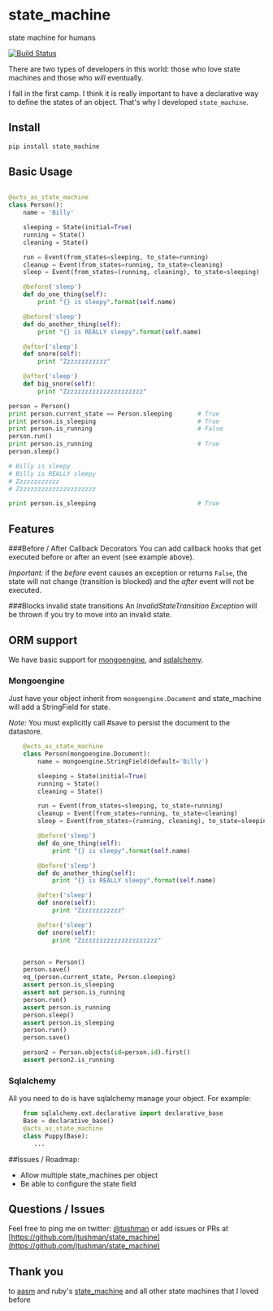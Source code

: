 # state_machine
state machine for humans

[![Build Status](https://travis-ci.org/jtushman/state_machine.svg?branch=master)](https://travis-ci.org/jtushman/state_machine)

There are two types of developers in this world: those who love state machines and those who *will* eventually.

I fall in the first camp.  I think it is really important to have a declarative way to define the states of
an object. That's why I developed `state_machine`.


## Install

```bash
pip install state_machine
```


## Basic Usage

```python

@acts_as_state_machine
class Person():
    name = 'Billy'

    sleeping = State(initial=True)
    running = State()
    cleaning = State()

    run = Event(from_states=sleeping, to_state=running)
    cleanup = Event(from_states=running, to_state=cleaning)
    sleep = Event(from_states=(running, cleaning), to_state=sleeping)

    @before('sleep')
    def do_one_thing(self):
        print "{} is sleepy".format(self.name)

    @before('sleep')
    def do_another_thing(self):
        print "{} is REALLY sleepy".format(self.name)

    @after('sleep')
    def snore(self):
        print "Zzzzzzzzzzzz"

    @after('sleep')
    def big_snore(self):
        print "Zzzzzzzzzzzzzzzzzzzzzz"

person = Person()
print person.current_state == Person.sleeping       # True
print person.is_sleeping                            # True
print person.is_running                             # False
person.run()
print person.is_running                             # True
person.sleep()

# Billy is sleepy
# Billy is REALLY sleepy
# Zzzzzzzzzzzz
# Zzzzzzzzzzzzzzzzzzzzzz

print person.is_sleeping                            # True
```


## Features

###Before / After Callback Decorators
You can add callback hooks that get executed before or after an event (see example above).

*Important:* if the _before_ event causes an exception or returns `False`, the state
will not change (transition is blocked) and the _after_ event will not be executed.

###Blocks invalid state transitions
An _InvalidStateTransition Exception_ will be thrown if you try to move into an invalid state.



## ORM support

We have basic support for [mongoengine](http://mongoengine.org/), and [sqlalchemy](http://www.sqlalchemy.org/).

### Mongoengine

Just have your object inherit from `mongoengine.Document` and state_machine will add a StringField for state.

*Note:* You must explicitly call #save to persist the document to the datastore.

```python
    @acts_as_state_machine
    class Person(mongoengine.Document):
        name = mongoengine.StringField(default='Billy')

        sleeping = State(initial=True)
        running = State()
        cleaning = State()

        run = Event(from_states=sleeping, to_state=running)
        cleanup = Event(from_states=running, to_state=cleaning)
        sleep = Event(from_states=(running, cleaning), to_state=sleeping)

        @before('sleep')
        def do_one_thing(self):
            print "{} is sleepy".format(self.name)

        @before('sleep')
        def do_another_thing(self):
            print "{} is REALLY sleepy".format(self.name)

        @after('sleep')
        def snore(self):
            print "Zzzzzzzzzzzz"

        @after('sleep')
        def snore(self):
            print "Zzzzzzzzzzzzzzzzzzzzzz"


    person = Person()
    person.save()
    eq_(person.current_state, Person.sleeping)
    assert person.is_sleeping
    assert not person.is_running
    person.run()
    assert person.is_running
    person.sleep()
    assert person.is_sleeping
    person.run()
    person.save()

    person2 = Person.objects(id=person.id).first()
    assert person2.is_running
```


### Sqlalchemy

All you need to do is have sqlalchemy manage your object. For example:

```python
    from sqlalchemy.ext.declarative import declarative_base
    Base = declarative_base()
    @acts_as_state_machine
    class Puppy(Base):
       ...
```

##Issues / Roadmap:
* Allow multiple state_machines per object
* Be able to configure the state field

## Questions / Issues
Feel free to ping me on twitter: [@tushman](http://twitter.com/tushman) or add issues or PRs at [https://github.com/jtushman/state_machine](https://github.com/jtushman/state_machine)

## Thank you
to [aasm](https://github.com/aasm/aasm) and ruby's [state_machine](https://github.com/pluginaweek/state_machine) and all other state machines that I loved before

